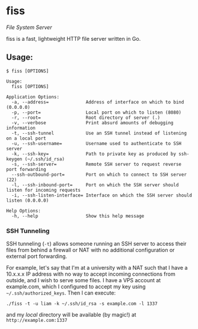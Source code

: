 # fiss

*File System Server*

fiss is a fast, lightweight HTTP file server written in Go.

## Usage:
```text
$ fiss [OPTIONS]

Usage:
  fiss [OPTIONS]

Application Options:
  -a, --address=              Address of interface on which to bind (0.0.0.0)
  -p, --port=                 Local port on which to listen (8080)
  -r, --root=                 Root directory of server (.)
  -v, --verbose               Print absurd amounts of debugging information
  -t, --ssh-tunnel            Use an SSH tunnel instead of listening on a local port
  -u, --ssh-username=         Username used to authenticate to SSH server
  -k, --ssh-key=              Path to private key as produced by ssh-keygen (~/.ssh/id_rsa)
  -s, --ssh-server=           Remote SSH server to request reverse port forwarding
  --ssh-outbound-port=        Port on which to connect to SSH server (22)
  -l, --ssh-inbound-port=     Port on which the SSH server should listen for incoming requests
  -i, --ssh-listen-interface= Interface on which the SSH server should listen (0.0.0.0)

Help Options:
  -h, --help                  Show this help message
```

### SSH Tunneling
SSH tunneling (`-t`) allows someone running an SSH server to access their files from behind a firewall or NAT with no additional configuration or external port forwarding.

For example, let's say that I'm at a university with a NAT such that I have a 10.x.x.x IP address with no way to accept incoming connections from outside, and I wish to serve some files. I have a VPS account at example.com, which I configured to accept my key using `~/.ssh/authorized_keys`. Then I can execute:
```
./fiss -t -u liam -k ~/.ssh/id_rsa -s example.com -l 1337
```
and my *local* directory will be available (by magic!) at `http://example.com:1337`

